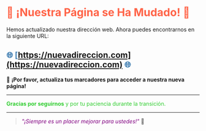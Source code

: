 # <span style="color: #ff6347;">🚨 ¡Nuestra Página se Ha Mudado! 🚨</span>

Hemos actualizado nuestra dirección web. Ahora puedes encontrarnos en la siguiente URL:

## <span style="color: #4682b4;">🌐 **[https://nuevadireccion.com](https://nuevadireccion.com)** 🌐</span>

🔄 **¡Por favor, actualiza tus marcadores para acceder a nuestra nueva página!**

---

<span style="color: #32cd32;">**Gracias por seguirnos** y por tu paciencia durante la transición.</span>

---

> <span style="color: #800080;">*"¡Siempre es un placer mejorar para ustedes!"*</span> 💙
